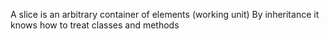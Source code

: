 A slice is an arbitrary container of elements (working unit)
By inheritance it knows how to treat classes and methods
